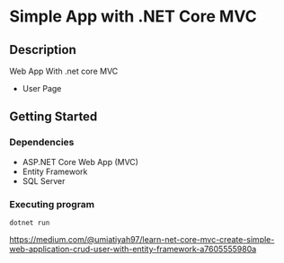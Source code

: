 # Simple App with .NET Core MVC

## Description
Web App With .net core MVC
* User Page

## Getting Started

### Dependencies

* ASP.NET Core Web App (MVC)
* Entity Framework
* SQL Server

### Executing program

```
dotnet run
```

https://medium.com/@umiatiyah97/learn-net-core-mvc-create-simple-web-application-crud-user-with-entity-framework-a7605555980a
